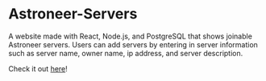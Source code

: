 # Astroneer-Servers
A website made with React, Node.js, and PostgreSQL that shows joinable Astroneer servers.
Users can add servers by entering in server information such as server name, owner name, ip address, and server description.

Check it out [here](https://astroneer-servers.herokuapp.com/)!
